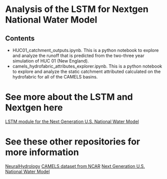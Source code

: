 # Analysis of the LSTM for Nextgen National Water Model
## Contents
* HUC01_catchment_outputs.ipynb. This is a python notebook to explore and analyze the runoff that is predicted from the two-three year simulation of HUC 01 (New England).
* camels_hydrofabric_attributes_explorer.ipynb. This is a python notebook to explore and analyze the static catchment attributed calculated on the hydrofabric for all of the CAMELS basins.

# See more about the LSTM and Nextgen here
[LSTM module for the Next Generation U.S. National Water Model](https://github.com/jmframe/lstm)

# See these other repositories for more information
[NeuralHydrology](https://neuralhydrology.readthedocs.io/en/latest/)
[CAMELS dataset from NCAR](https://ral.ucar.edu/solutions/products/camels)
[Next Generation U.S. National Water Model](https://github.com/NOAA-OWP/ngen)
